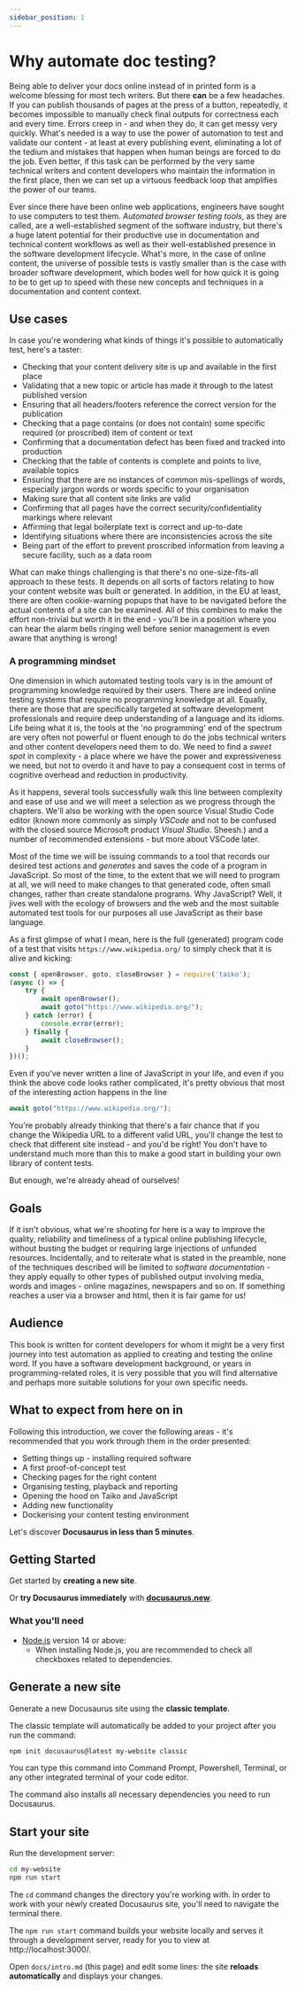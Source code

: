 ```yaml
---
sidebar_position: 1
---
```


# Why automate doc testing?

Being able to deliver your docs online instead of in printed form is a welcome blessing for most tech writers. But there **can** be a few headaches.  If you can publish thousands of pages at the press of a button, repeatedly, it becomes impossible to manually check final outputs for correctness each and every time. Errors creep in - and when they do, it can get messy very quickly. What's needed is a way to use the power of automation to test and validate our content - at least at every publishing event, eliminating a lot of the tedium and mistakes that happen when human beings are forced to do the job. Even better, if this task can be performed by the very same technical writers and content developers who maintain the information in the first place, then we can set up a virtuous feedback loop that amplifies the power of our teams.

Ever since there have been online web applications, engineers have sought to use computers to test them. *Automated browser testing tools*, as they are called, are a well-established segment of the software industry, but there's a huge latent potential for their productive use in documentation and technical content workflows as well as their well-established presence in the software development lifecycle. What's more, in the case of online content, the universe of possible tests is vastly smaller than is the case with broader software development, which bodes well for how quick it is going to be to get up to speed with these new concepts and techniques in a documentation and content context. 
## Use cases

In case you're wondering what kinds of things it's possible to automatically test, here's a taster:

- Checking that your content delivery site is up and available in the first place
- Validating that a new topic or article has made it through to the latest published version
- Ensuring that all headers/footers reference the correct version for the publication
- Checking that a page contains (or does not contain) some specific required (or proscribed) item of content or text
- Confirming that a documentation defect has been fixed and tracked into production
- Checking that the table of contents is complete and points to live, available topics
- Ensuring that there are no instances of common mis-spellings of words, especially jargon words or words specific to your organisation
- Making sure that all content site links are valid
- Confirming that all pages have the correct security/confidentiality markings where relevant
- Affirming that legal boilerplate text is correct and up-to-date
- Identifying situations where there are inconsistencies across the site
- Being part of the effort to prevent proscribed information from leaving a secure facility, such as a data room

What can make things challenging is that there's no one-size-fits-all approach to these tests. It depends on all sorts of factors relating to how your content website was built or generated. In addition, in the EU at least, there are often cookie-warning popups that have to be navigated before the actual contents of a site can be examined. All of this combines to make the effort non-trivial but worth it in the end - you'll be in a position where you can hear the alarm bells ringing well before senior management is even aware that anything is wrong!

### A programming mindset
One dimension in which automated testing tools vary is in the amount of programming knowledge required by their users. There are indeed online testing systems that require no programming knowledge at all. Equally, there are those that are specifically targeted at software development professionals and require deep understanding of a language and its idioms. Life being what it is, the tools at the 'no programming' end of the spectrum are very often not powerful or fluent enough to do the jobs technical writers and other content developers need them to do. We need to find a *sweet spot* in complexity - a place where we have the power and expressiveness we need, but not to overdo it and have to pay a consequent cost in terms of cognitive overhead and reduction in productivity.

As it happens, several tools successfully walk this line between complexity and ease of use and we will meet a selection as we progress through the chapters. We'll also be working with the open source Visual Studio Code editor (known more commonly as simply *VSCode* and not to be confused with the closed source Microsoft product *Visual Studio*. Sheesh.) and a number of recommended extensions - but more about VSCode later.

Most of the time we will be issuing commands to a tool that records our desired test actions and *generates* and saves the code of a program in JavaScript. So most of the time, to the extent that we will need to program at all, we will need to make changes to that generated code, often small changes, rather than create standalone programs. Why JavaScript? Well, it jives well with the ecology of browsers and the web and the most suitable automated test tools for our purposes all use JavaScript as their base language. 

As a first glimpse of what I mean, here is the full (generated) program code of a test that visits `https://www.wikipedia.org/` to simply check that it is alive and kicking:

```JavaScript
const { openBrowser, goto, closeBrowser } = require('taiko');
(async () => {
    try {
        await openBrowser();
        await goto("https://www.wikipedia.org/");
    } catch (error) {
        console.error(error);
    } finally {
        await closeBrowser();
    }
})();
```
Even if you've never written a line of JavaScript in your life, and even if you think the above code looks rather complicated, it's pretty obvious that most of the interesting action happens in the line 

```JavaScript
await goto("https://www.wikipedia.org/");
```
You're probably already thinking that there's a fair chance that if you change the Wikipedia URL to a different valid URL, you'll change the test to check that different site instead - and you'd be right! You don't have to understand much more than this to make a good start in building your own library of content tests.

But enough, we're already ahead of ourselves!
## Goals
If it isn't obvious, what we're shooting for here is a way to improve the quality, reliability and timeliness of a typical online publishing lifecycle, without busting the budget or requiring large injections of unfunded resources. Incidentally, and to reiterate what is stated in the preamble, none of the techniques described will be limited to *software documentation* - they apply equally to other types of published output involving media, words and images - online magazines, newspapers and so on. If something reaches a user via a browser and html, then it is fair game for us!

## Audience
This book is written for content developers for whom it might be a very first journey into test automation as applied to creating and testing the online word. If you have a software development background, or years in programming-related roles, it is very possible that you will find alternative and perhaps more suitable solutions for your own specific needs. 

## What to expect from here on in

Following this introduction, we cover the following areas - it's recommended that you work through them in the order presented:

- Setting things up - installing required software
- A first proof-of-concept test
- Checking pages for the right content
- Organising testing, playback and reporting
- Opening the hood on Taiko and JavaScript
- Adding new functionality
- Dockerising your content testing environment

Let's discover **Docusaurus in less than 5 minutes**.

## Getting Started

Get started by **creating a new site**.

Or **try Docusaurus immediately** with **[docusaurus.new](https://docusaurus.new)**.

### What you'll need

- [Node.js](https://nodejs.org/en/download/) version 14 or above:
  - When installing Node.js, you are recommended to check all checkboxes related to dependencies.

## Generate a new site

Generate a new Docusaurus site using the **classic template**.

The classic template will automatically be added to your project after you run the command:

```bash
npm init docusaurus@latest my-website classic
```

You can type this command into Command Prompt, Powershell, Terminal, or any other integrated terminal of your code editor.

The command also installs all necessary dependencies you need to run Docusaurus.

## Start your site

Run the development server:

```bash
cd my-website
npm run start
```

The `cd` command changes the directory you're working with. In order to work with your newly created Docusaurus site, you'll need to navigate the terminal there.

The `npm run start` command builds your website locally and serves it through a development server, ready for you to view at http://localhost:3000/.

Open `docs/intro.md` (this page) and edit some lines: the site **reloads automatically** and displays your changes.
